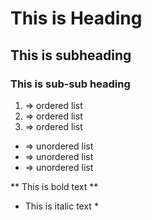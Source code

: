# This is Heading
## This is subheading
### This is sub-sub heading

 1.   => ordered list
 2.   => ordered list
 3.   => ordered list

 -    => unordered list
 -    => unordered list
 -    => unordered list

 ** This is bold text **

 * This is italic text * 